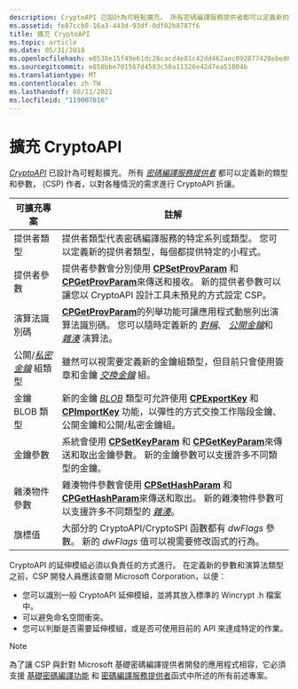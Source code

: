 ```yaml
---
description: CryptoAPI 已設計為可輕鬆擴充。 所有密碼編譯服務提供者都可以定義新的類型和參數， (CSP) 作者，以對各種情況的需求進行 CryptoAPI 折讓。
ms.assetid: fe87ccb8-16a3-443d-93df-0df02b8787f6
title: 擴充 CryptoAPI
ms.topic: article
ms.date: 05/31/2018
ms.openlocfilehash: e0538e15f49e61dc26cacd4e81c42dd462aec092877428ebe865ab97c7729f0e
ms.sourcegitcommit: e858bbe701567d4583c50a11326e42d7ea51804b
ms.translationtype: MT
ms.contentlocale: zh-TW
ms.lasthandoff: 08/11/2021
ms.locfileid: "119007016"
---
```

# <a name="extending-cryptoapi"></a>擴充 CryptoAPI

[*CryptoAPI*](../secgloss/c-gly.md) 已設計為可輕鬆擴充。 所有 [*密碼編譯服務提供者*](../secgloss/c-gly.md) 都可以定義新的類型和參數， (CSP) 作者，以對各種情況的需求進行 CryptoAPI 折讓。



| 可擴充專案                                                                                                 | 註解                                                                                                                                                                                                                                                                                                                                                                                                                                                   |
|------------------------------------------------------------------------------------------------------------------|-----------------------------------------------------------------------------------------------------------------------------------------------------------------------------------------------------------------------------------------------------------------------------------------------------------------------------------------------------------------------------------------------------------------------------------------------------------|
| 提供者類型<br/>                                                                                        | 提供者類型代表密碼編譯服務的特定系列或類型。 您可以定義新的提供者類型，每個都提供特定的小程式。<br/>                                                                                                                                                                                                                                                                                          |
| 提供者參數<br/>                                                                                   | 提供者參數會分別使用 [**CPSetProvParam**](https://www.bing.com/search?q=**CPSetProvParam**) 和 [**CPGetProvParam**](https://www.bing.com/search?q=**CPGetProvParam**)來傳送和接收。 新的提供者參數可以讓您以 CryptoAPI 設計工具未預見的方式設定 CSP。<br/>                                                                                                                                                                 |
| 演算法識別碼<br/>                                                                                 | [**CPGetProvParam**](https://www.bing.com/search?q=**CPGetProvParam**)的列舉功能可讓應用程式動態列出演算法識別碼。 您可以隨時定義新的 [*對稱*](../secgloss/s-gly.md)、 [*公開金鑰*](../secgloss/p-gly.md)和 [*雜湊*](../secgloss/h-gly.md) 演算法。<br/> |
| 公開/[*私密金鑰*](../secgloss/p-gly.md) 組類型<br/> | 雖然可以視需要定義新的金鑰組類型，但目前只會使用簽章和金鑰 [*交換金鑰*](../secgloss/e-gly.md) 組。<br/>                                                                                                                                                                                                                                           |
| 金鑰 BLOB 類型<br/>                                                                                        | 新的金鑰 [*BLOB*](../secgloss/b-gly.md) 類型可允許使用 [**CPExportKey**](https://www.bing.com/search?q=**CPExportKey**) 和 [**CPImportKey**](https://www.bing.com/search?q=**CPImportKey**) 功能，以彈性的方式交換工作階段金鑰、公開金鑰和公開/私密金鑰組。<br/>                                                                                                                                            |
| 金鑰參數<br/>                                                                                        | 系統會使用 [**CPSetKeyParam**](https://www.bing.com/search?q=**CPSetKeyParam**) 和 [**CPGetKeyParam**](https://www.bing.com/search?q=**CPGetKeyParam**)來傳送和取出金鑰參數。 新的金鑰參數可以支援許多不同類型的金鑰。<br/>                                                                                                                                                                                                                         |
| 雜湊物件參數<br/>                                                                                | 雜湊物件參數會使用 [**CPSetHashParam**](https://www.bing.com/search?q=**CPSetHashParam**) 和 [**CPGetHashParam**](https://www.bing.com/search?q=**CPGetHashParam**)來傳送和取出。 新的雜湊物件參數可以支援許多不同類型的 [*雜湊*](../secgloss/h-gly.md)。<br/>                                                                                                                                         |
| 旗標值<br/>                                                                                           | 大部分的 CryptoAPI/CryptoSPI 函數都有 *dwFlags* 參數。 新的 *dwFlags* 值可以視需要修改函式的行為。<br/>                                                                                                                                                                                                                                                                                                       |



 

CryptoAPI 的延伸模組必須以負責任的方式進行。 在定義新的參數和演算法類型之前，CSP 開發人員應該查閱 Microsoft Corporation，以便：

-   您可以識別一般 CryptoAPI 延伸模組，並將其放入標準的 Wincrypt .h 檔案中。
-   可以避免命名空間衝突。
-   您可以判斷是否需要延伸模組，或是否可使用目前的 API 來達成特定的作業。

> [!Note]  
> 為了讓 CSP 與針對 Microsoft 基礎密碼編譯提供者開發的應用程式相容，它必須支援 [基礎密碼編譯功能](cryptography-functions.md) 和 [密碼編譯服務提供者](cryptography-functions.md)函式中所述的所有前述專案。

 

 

 
